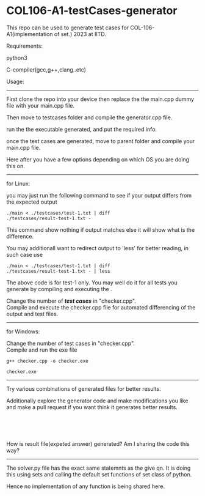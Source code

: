 # COL106-A1-testCases-generator

This repo can be used to generate test cases for COL-106-A1(implementation of set.) 2023 at IITD.

Requirements:

  python3
  
  C-compiler(gcc,g++,clang..etc)

Usage: 
<hr>
First clone the repo into your device then replace the the main.cpp dummy file with your main.cpp file.

Then move to testcases folder and compile the generator.cpp file.

run the the executable generated, and put the required info.

once the test cases are generated, move to parent folder and compile your main.cpp file.

Here after you have a few options depending on which OS you are doing this on.
<hr>
for Linux:

  you may just run the following command to see if your output differs from the expected output
  
<code>./main < ./testcases/test-1.txt | diff ./testcases/result-test-1.txt - </code>

  This command show nothing if output matches else it will show what is the difference.

  You may additionall want to redirect output to 'less' for better reading, in such case use

  <code>./main < ./testcases/test-1.txt | diff ./testcases/result-test-1.txt - | less</code>

  The above code is for test-1 only. You may well do it for all tests you generate by compiling and executing the .

  Change the number of _**test cases**_ in "checker.cpp". <br>
  Compile and execute the checker.cpp file for automated differencing of the output and test files.

<hr>
for Windows:

  Change the number of test cases in "checker.cpp". <br>
  Compile and run the exe file

  <code>g++ checker.cpp -o checker.exe</code>

  <code>checker.exe</code>


<hr>

Try various combinations of generated files for better results.

Additionally explore the generator code and make modifications you like and make a pull request if you want think it generates better results.

<br><br><br>

How is result file(expeted answer) generated? Am I sharing the code this way?
<hr>
The solver.py file has the exact same statemnts as the give qn. It is doing this using sets and calling the default set functions of set class of python.

Hence no implementation of any function is being shared here.
